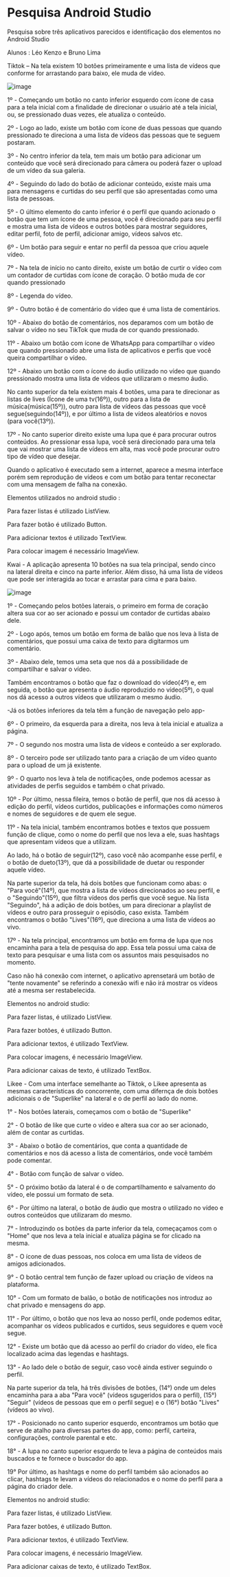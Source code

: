# Pesquisa Android Studio
 Pesquisa sobre três aplicativos parecidos e identificação dos elementos no Android Studio

Alunos : Léo Kenzo e Bruno Lima







Tiktok – Na tela existem 10 botões primeiramente e uma lista de vídeos que conforme for arrastando para baixo, ele muda de vídeo.

![image](https://user-images.githubusercontent.com/101648676/235167591-f12290e5-768b-4fd1-8c20-34dcf3f32898.png)

1º - Começando um botão no canto inferior esquerdo com ícone de casa para a tela inicial com a finalidade de direcionar o usuário até a tela inicial, ou, se pressionado duas vezes, ele atualiza o conteúdo.

2º - Logo ao lado, existe um botão com ícone de duas pessoas que quando pressionado te direciona a uma lista de vídeos das pessoas que te seguem postaram.

3º - No centro inferior da tela, tem mais um botão para adicionar um conteúdo que você será direcionado para câmera ou poderá fazer o upload de um vídeo da sua galeria.

4º - Seguindo do lado do botão de adicionar conteúdo, existe mais uma para mensagens e curtidas do seu perfil que são apresentadas como uma lista de pessoas.

5º - O último elemento do canto inferior é o perfil que quando acionado o botão que tem um ícone de uma pessoa, você é direcionado para seu perfil e mostra uma lista de vídeos e outros botões para mostrar seguidores, editar perfil, foto de perfil, adicionar amigo, vídeos salvos etc.

6º - Um botão para seguir e entar no perfil da pessoa que criou aquele vídeo.

7º - Na tela de início no canto direito, existe um botão de curtir o vídeo com um contador de curtidas com ícone de coração. O botão muda de cor quando pressionado

8º - Legenda do vídeo.

9º - Outro botão é de comentário do vídeo que é uma lista de comentários.

10º - Abaixo do botão de comentários, nos deparamos com um botão de salvar o vídeo no seu TikTok que muda de cor quando pressionado.

11º - Abaixo um botão com ícone de WhatsApp para compartilhar o vídeo que quando pressionado abre uma lista de aplicativos e perfis que você queira compartilhar o vídeo.

12º - Abaixo um botão com o ícone do áudio utilizado no vídeo que quando pressionado mostra uma lista de vídeos que utilizaram o mesmo áudio.

No canto superior da tela existem mais 4 botões, uma para te direcionar as listas de lives (Ícone de uma tv(16º)), outro para a lista de música(música(15º)), outro para lista de vídeos das pessoas que você segue(seguindo(14º)), e por último a lista de vídeos aleatórios e novos (para você(13º)).

17º - No canto superior direito existe uma lupa que é para procurar outros conteúdos. Ao pressionar essa lupa, você será direcionado para uma tela que vai mostrar uma lista de vídeos em alta, mas você pode procurar outro tipo de vídeo que desejar.

Quando o aplicativo é executado sem a internet, aparece a mesma interface porém sem reprodução de vídeos e com um botão para tentar reconectar com uma mensagem de falha na conexão.


Elementos utilizados no android studio :

Para fazer listas é utilizado ListView.

Para fazer botão é utilizado Button.

Para adicionar textos é utilizado TextView.

Para colocar imagem é necessário ImageView. 





Kwai - A aplicação apresenta 10 botões na sua tela principal, sendo cinco na lateral direita e cinco na parte inferior. Além disso, há uma lista de vídeos que pode ser interagida ao tocar e arrastar para cima e para baixo.

![image](https://user-images.githubusercontent.com/101648676/235168158-0ac7da1d-f1ea-4ead-b471-30a8948be3f6.png)


 1º - Começando pelos botões laterais, o primeiro em forma de coração altera sua cor ao ser acionado e possui um contador de curtidas abaixo dele.

 2º - Logo após, temos um botão em forma de balão que nos leva à lista de comentários, que possui uma caixa de texto para digitarmos um comentário.

 3º - Abaixo dele, temos uma seta que nos dá a possibilidade de compartilhar e salvar o vídeo.

 Também encontramos o botão que faz o download do vídeo(4º) e, em seguida, o botão que apresenta o áudio reproduzido no vídeo(5º), o qual nos dá acesso a outros vídeos que utilizaram o mesmo áudio.

  -Já os botões inferiores da tela têm a função de navegação pelo app-
  
 6º - O primeiro, da esquerda para a direita, nos leva à tela inicial e atualiza a página.

 7º - O segundo nos mostra uma lista de vídeos e conteúdo a ser explorado.

 8º - O terceiro pode ser utilizado tanto para a criação de um vídeo quanto para o upload de um já existente.

 9º - O quarto nos leva à tela de notificações, onde podemos acessar as atividades de perfis seguidos e também o chat privado.

 10º - Por último, nessa fileira, temos o botão de perfil, que nos dá acesso à edição do perfil, vídeos curtidos, publicações e informações como números e nomes de seguidores e de quem ele segue.

 11º - Na tela inicial, também encontramos botões e textos que possuem função de clique, como o nome do perfil que nos leva a ele, suas hashtags que apresentam vídeos que a utilizam.

   Ao lado, há o botão de seguir(12º), caso você não acompanhe esse perfil, e o botão de dueto(13º), que dá a possibilidade de duetar ou responder aquele vídeo.
   
   Na parte superior da tela, há dois botões que funcionam como abas: o "Para você"(14º), que mostra a lista de vídeos direcionados ao seu perfil, e o "Seguindo"(15º), que filtra vídeos dos perfis que você segue. Na lista "Seguindo", há a adição de dois botões, um para direcionar a playlist de vídeos e outro para prosseguir o episódio, caso exista. Também encontramos o botão "Lives"(16º), que direciona a uma lista de vídeos ao vivo.

  17º - Na tela principal, encontramos um botão em forma de lupa que nos encaminha para a tela de pesquisa do app. Essa tela possui uma caixa de texto para pesquisar e uma lista com os assuntos mais pesquisados no momento.
  
  Caso não há conexão com internet, o aplicativo aprensetará um botão de "tente novamente" se referindo a conexão wifi e não irá mostrar os vídeos até a mesma ser restabelecida.

Elementos no android studio:

Para fazer listas, é utilizado ListView. 

Para fazer botões, é utilizado Button. 

Para adicionar textos, é utilizado TextView.

Para colocar imagens, é necessário ImageView. 

Para adicionar caixas de texto, é utilizado TextBox.

Likee - Com uma interface semelhante ao Tiktok, o Likee apresenta as mesmas características do concorrente, com uma difernça de dois botões adicionais o de "Superlike" na lateral e o de perfil ao lado do nome.

1° - Nos botões laterais, começamos com o botão de "Superlike"

2° - O botão de like que curte o vídeo e altera sua cor ao ser acionado, além de contar as curtidas.

3° - Abaixo o botão de comentários, que conta a quantidade de comentários e nos dá acesso a lista de comentários, onde você também pode comentar.

4° - Botão com função de salvar o vídeo.

5° - O próximo botão da lateral é o de compartilhamento e salvamento do vídeo, ele possui um formato de seta.

6° - Por último na lateral, o botão de áudio que mostra o utilizado no vídeo e outros conteúdos que utilizaram do mesmo.

7° - Introduzindo os botões da parte inferior da tela, começaçamos com o "Home" que nos leva a tela inicial e atualiza página se for clicado na mesma.

8° - O ícone de duas pessoas, nos coloca em uma lista de vídeos de amigos adicionados.

9° - O botão central tem função de fazer upload ou criação de vídeos na plataforma.

10° - Com um formato de balão, o botão de notificações nos introduz ao chat privado e mensagens do app.

11° - Por último, o botão que nos leva ao nosso perfil, onde podemos editar, acompanhar os vídeos publicados e curtidos, seus seguidores e quem você segue.

12° - Existe um botão que dá acesso ao perfil do criador do vídeo, ele fica localizado acima das legendas e hashtags.

13° - Ao lado dele o botão de seguir, caso você ainda estiver seguindo o perfil.

Na parte superior da tela, há três divisões de botões, (14°) onde um deles encaminha para a aba "Para você" (vídeos sgugeridos para o perfil), (15°) "Seguir" (vídeos de pessoas que em o perfil segue) e o (16°) botão "Lives" (vídeos ao vivo).

17° - Posicionado no canto superior esquerdo, encontramos um botão que serve de atalho para diversas partes do app, como: 
perfil, carteira, configurações, controle parental e etc.

18° - A lupa no canto superior esquerdo te leva a página de conteúdos mais buscados e te fornece o buscador do app.

19° Por último, as hashtags e nome do perfil também são acionados ao clicar, hashtags te levam a vídeos do relacionados e o nome do perfil para a página do criador dele.

Elementos no android studio:

Para fazer listas, é utilizado ListView. 

Para fazer botões, é utilizado Button. 

Para adicionar textos, é utilizado TextView.

Para colocar imagens, é necessário ImageView. 

Para adicionar caixas de texto, é utilizado TextBox.




